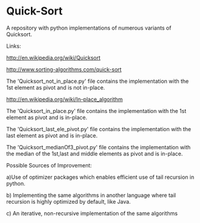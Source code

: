 Quick-Sort
==========

A repository with python implementations of numerous variants of Quicksort.

Links:

http://en.wikipedia.org/wiki/Quicksort

http://www.sorting-algorithms.com/quick-sort


The 'Quicksort_not_in_place.py' file contains the implementation with the 1st element as pivot and is not in-place.

http://en.wikipedia.org/wiki/In-place_algorithm

The 'Quicksort_in_place.py' file contains the implementation with the 1st element as pivot and is in-place.

The 'Quicksort_last_ele_pivot.py' file contains the implementation with the last element as pivot and is in-place.

The 'Quicksort_medianOf3_pivot.py' file contains the implementation with the median of the 
1st,last and middle elements as pivot and is in-place.

Possible Sources of Improvement:

a)Use of optimizer packages which enables efficient use of tail recursion in python.

b) Implementing the same algorithms in another language where tail recursion is highly optimized by default, like Java.

c) An iterative, non-recursive implementation of the same algorithms


